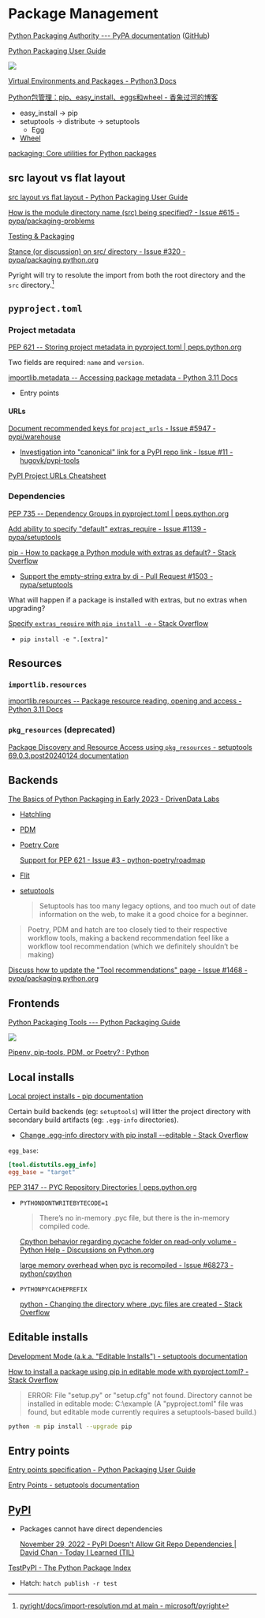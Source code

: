 # Package Management
[Python Packaging Authority --- PyPA documentation](https://www.pypa.io/en/latest/) ([GitHub](https://github.com/pypa))

[Python Packaging User Guide](https://packaging.python.org/)

![](https://packaging.python.org/en/latest/_images/py_pkg_tools_and_libs.png)

[Virtual Environments and Packages - Python3 Docs](https://docs.python.org/3/tutorial/venv.html)

[Python包管理：pip、easy_install、eggs和wheel - 香象过河的博客](https://blog.csdn.net/u010458170/article/details/46438763)
- easy_install → pip
- setuptools → distribute → setuptools
  - Egg
- [Wheel](Wheel/README.md)

[packaging: Core utilities for Python packages](https://github.com/pypa/packaging)

## src layout vs flat layout
[src layout vs flat layout - Python Packaging User Guide](https://packaging.python.org/en/latest/discussions/src-layout-vs-flat-layout/)
  
[How is the module directory name (src) being specified? - Issue #615 - pypa/packaging-problems](https://github.com/pypa/packaging-problems/issues/615)

[Testing & Packaging](https://hynek.me/articles/testing-packaging/)

[Stance (or discussion) on src/ directory - Issue #320 - pypa/packaging.python.org](https://github.com/pypa/packaging.python.org/issues/320)

Pyright will try to resolute the import from both the root directory and the `src` directory.[^pyright]


[^pyright]: [pyright/docs/import-resolution.md at main - microsoft/pyright](https://github.com/microsoft/pyright/blob/main/docs/import-resolution.md#resolution-order)

## `pyproject.toml`
### Project metadata
[PEP 621 -- Storing project metadata in pyproject.toml | peps.python.org](https://peps.python.org/pep-0621/)

Two fields are required: `name` and `version`.

[importlib.metadata -- Accessing package metadata - Python 3.11 Docs](https://docs.python.org/3.11/library/importlib.metadata.html)
- Entry points

#### URLs
[Document recommended keys for `project_urls` - Issue #5947 - pypi/warehouse](https://github.com/pypi/warehouse/issues/5947)
- [Investigation into "canonical" link for a PyPI repo link - Issue #11 - hugovk/pypi-tools](https://github.com/hugovk/pypi-tools/issues/11)

[PyPI Project URLs Cheatsheet](https://daniel.feldroy.com/posts/2023-08-pypi-project-urls-cheatsheet)

### Dependencies
[PEP 735 -- Dependency Groups in pyproject.toml | peps.python.org](https://peps.python.org/pep-0735/)

[Add ability to specify "default" extras\_require - Issue #1139 - pypa/setuptools](https://github.com/pypa/setuptools/issues/1139)

[pip - How to package a Python module with extras as default? - Stack Overflow](https://stackoverflow.com/questions/60842775/how-to-package-a-python-module-with-extras-as-default)
- [Support the empty-string extra by di - Pull Request #1503 - pypa/setuptools](https://github.com/pypa/setuptools/pull/1503)

What will happen if a package is installed with extras, but no extras when upgrading?

[Specify `extras_require` with `pip install -e` - Stack Overflow](https://stackoverflow.com/questions/30239152/specify-extras-require-with-pip-install-e)
- `pip install -e ".[extra]"`

## Resources
### `importlib.resources`
[importlib.resources -- Package resource reading, opening and access - Python 3.11 Docs](https://docs.python.org/3.11/library/importlib.resources.html)

### `pkg_resources` (deprecated)
[Package Discovery and Resource Access using `pkg_resources` - setuptools 69.0.3.post20240124 documentation](https://setuptools.pypa.io/en/latest/pkg_resources.html)

## Backends
[The Basics of Python Packaging in Early 2023 - DrivenData Labs](https://drivendata.co/blog/python-packaging-2023)

- [Hatchling](Hatch/README.md#hatchling)

- [PDM](https://github.com/pdm-project/pdm)

- [Poetry Core](https://github.com/python-poetry/poetry-core)

  [Support for PEP 621 - Issue #3 - python-poetry/roadmap](https://github.com/python-poetry/roadmap/issues/3)

- [Flit](https://github.com/pypa/flit)

- [setuptools](https://github.com/pypa/setuptools)

  > Setuptools has too many legacy options, and too much out of date information on the web, to make it a good choice for a beginner.

> Poetry, PDM and hatch are too closely tied to their respective workflow tools, making a backend recommendation feel like a workflow tool recommendation (which we definitely shouldn’t be making)

[Discuss how to update the "Tool recommendations" page - Issue #1468 - pypa/packaging.python.org](https://github.com/pypa/packaging.python.org/issues/1468)

## Frontends
[Python Packaging Tools --- Python Packaging Guide](https://www.pyopensci.org/python-package-guide/package-structure-code/python-package-build-tools.html)

![](https://www.pyopensci.org/python-package-guide/_images/python-package-tools-decision-tree.png)

[Pipenv, pip-tools, PDM, or Poetry? : Python](https://www.reddit.com/r/Python/comments/16qz8mx/pipenv_piptools_pdm_or_poetry/)

## Local installs
[Local project installs - pip documentation](https://pip.pypa.io/en/stable/topics/local-project-installs/)

Certain build backends (eg: `setuptools`) will litter the project directory with secondary build artifacts (eg: `.egg-info` directories).
- [Change .egg-info directory with pip install --editable - Stack Overflow](https://stackoverflow.com/questions/54260307/change-egg-info-directory-with-pip-install-editable)

`egg_base`:
```toml
[tool.distutils.egg_info]
egg_base = "target"
```

[PEP 3147 -- PYC Repository Directories | peps.python.org](https://peps.python.org/pep-3147/)
- `PYTHONDONTWRITEBYTECODE=1`

  > There’s no in-memory .pyc file, but there is the in-memory compiled code.

  [Cpython behavior regarding pycache folder on read-only volume - Python Help - Discussions on Python.org](https://discuss.python.org/t/cpython-behavior-regarding-pycache-folder-on-read-only-volume/30992)

  [large memory overhead when pyc is recompiled - Issue #68273 - python/cpython](https://github.com/python/cpython/issues/68273)

- `PYTHONPYCACHEPREFIX`

  [python - Changing the directory where .pyc files are created - Stack Overflow](https://stackoverflow.com/questions/3522079/changing-the-directory-where-pyc-files-are-created)

## Editable installs
[Development Mode (a.k.a. "Editable Installs") - setuptools documentation](https://setuptools.pypa.io/en/latest/userguide/development_mode.html)

[How to install a package using pip in editable mode with pyproject.toml? - Stack Overflow](https://stackoverflow.com/questions/69711606/how-to-install-a-package-using-pip-in-editable-mode-with-pyproject-toml)

> ERROR: File "setup.py" or "setup.cfg" not found. Directory cannot be installed in editable mode: C:\example
(A "pyproject.toml" file was found, but editable mode currently requires a setuptools-based build.)

```sh
python -m pip install --upgrade pip
```

## Entry points
[Entry points specification - Python Packaging User Guide](https://packaging.python.org/en/latest/specifications/entry-points/)

[Entry Points - setuptools documentation](https://setuptools.pypa.io/en/latest/userguide/entry_point.html)

## [PyPI](https://pypi.org/)
- Packages cannot have direct dependencies

  [November 29, 2022 - PyPI Doesn't Allow Git Repo Dependencies | David Chan - Today I Learned (TIL)](https://til.dchan.cc/posts/11-29-2022/)

[TestPyPI - The Python Package Index](https://test.pypi.org/)
- Hatch: `hatch publish -r test`